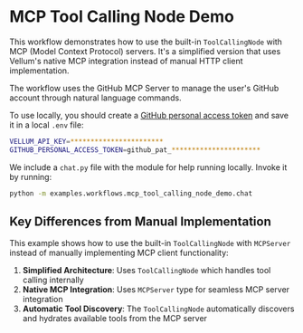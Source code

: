 # MCP Tool Calling Node Demo

This workflow demonstrates how to use the built-in `ToolCallingNode` with MCP (Model Context Protocol) servers. It's a simplified version that uses Vellum's native MCP integration instead of manual HTTP client implementation.

The workflow uses the GitHub MCP Server to manage the user's GitHub account through natural language commands.

To use locally, you should create a [GitHub personal access token](https://github.com/settings/personal-access-tokens) and save it in a local `.env` file:

```bash
VELLUM_API_KEY=***********************
GITHUB_PERSONAL_ACCESS_TOKEN=github_pat_**********************
```

We include a `chat.py` file with the module for help running locally. Invoke it by running:

```bash
python -m examples.workflows.mcp_tool_calling_node_demo.chat
```

## Key Differences from Manual Implementation

This example shows how to use the built-in `ToolCallingNode` with `MCPServer` instead of manually implementing MCP client functionality:

1. **Simplified Architecture**: Uses `ToolCallingNode` which handles tool calling internally
2. **Native MCP Integration**: Uses `MCPServer` type for seamless MCP server integration
3. **Automatic Tool Discovery**: The `ToolCallingNode` automatically discovers and hydrates available tools from the MCP server
